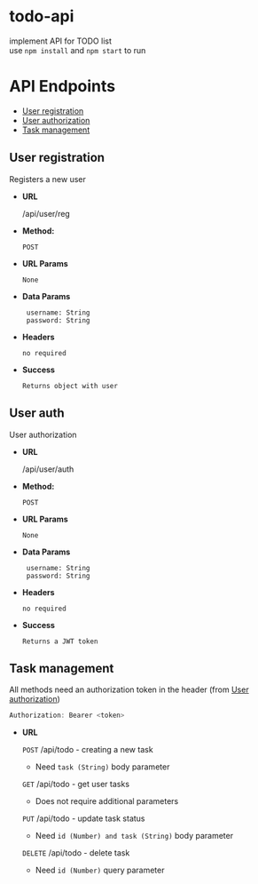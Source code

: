 # todo-api
implement API for TODO list  
use `npm install` and `npm start` to run

# API Endpoints
* [User registration](#user-reg)
* [User authorization](#user-auth)
* [Task management](#task)

<a name="user-reg"></a>
**User registration**
----
  Registers a new user

* **URL**

  /api/user/reg

* **Method:**

  `POST`
  
*  **URL Params**

       None

* **Data Params**

       username: String
       password: String
       
* **Headers**

      no required
      
* **Success**

      Returns object with user

<a name="user-auth"></a>
**User auth**
----
  User authorization

* **URL**

  /api/user/auth

* **Method:**

  `POST`
  
*  **URL Params**

       None

* **Data Params**

       username: String
       password: String
       
* **Headers**

      no required
      
* **Success**

      Returns a JWT token

<a name="task"></a>
**Task management**
----
All methods need an authorization token in the header (from [User authorization](#user-auth))
```javascript
Authorization: Bearer <token>
```
* **URL**

  `POST` /api/todo - creating a new task  
  * Need `task (String)` body parameter  
  
  `GET` /api/todo - get user tasks 
  * Does not require additional parameters
  
  `PUT` /api/todo - update task status  
  * Need `id (Number) and task (String)` body parameter
  
  `DELETE` /api/todo - delete task
  * Need `id (Number)` query parameter
